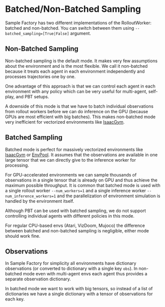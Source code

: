 # Batched/Non-Batched Sampling

Sample Factory has two different implementations of the RolloutWorker: batched and non-batched.
You can switch between them using `--batched_sampling=[True|False]` argument.

## Non-Batched Sampling

Non-batched sampling is the default mode. It makes very few assumptions about the environment and is the most flexible.
We call it non-batched because it treats each agent in each environment independently and processes trajectories
one by one.

One advantage of this approach is that we can control each agent in each environment with any policy which can
be very useful for multi-agent, self-play, and PBT setups.

A downside of this mode is that we have to batch individual observations from rollout workers before we can do inference on
the GPU (because GPUs are most efficient with big batches).
This makes non-batched mode very inefficient for vectorized environments like [IsaacGym](../09-environment-integrations/isaacgym.md).

## Batched Sampling

Batched mode is perfect for massively vectorized environments like [IsaacGym](../09-environment-integrations/isaacgym.md) or
[EnvPool](../09-environment-integrations/envpool.md).
It assumes that the observations are available in one large tensor that we can directly give to the inference worker
for processing.

For GPU-accelerated environments we can sample thousands of observations in a single tensor that is already on GPU
and thus achieve the maximum possible throughput. It is common that batched mode is used with a single
rollout worker `--num_workers=1` and a single inference worker `--num_inference_workers=1` and the
parallelization of environment simulation is handled by the environment itself.

Although PBT can be used with batched sampling, we do not support controlling individual agents with different policies
in this mode.

For regular CPU-based envs (Atari, VizDoom, Mujoco) the difference between batched and non-batched sampling is negligible,
either mode should work fine.

## Observations

In Sample Factory for simplicity all environments have dictionary observations (or converted to dictionary with
a single key `obs`). In non-batched mode even with multi-agent envs each agent thus provides a separate observation dictionary.

In batched mode we want to work with big tensors, so instead of a list of dictionaries we have a single dictionary
with a tensor of observations for each key.

